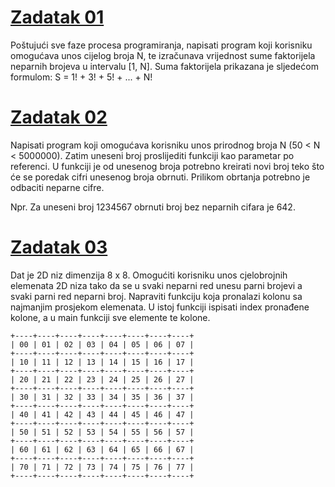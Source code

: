 # [Zadatak 01](./Zadatak%2001.cpp)

Poštujući sve faze procesa programiranja, napisati program koji korisniku omogućava unos cijelog broja N, te izračunava vrijednost sume faktorijela neparnih brojeva u intervalu [1, N]. Suma faktorijela prikazana je sljedećom formulom: S = 1! + 3! + 5! + ... + N!

# [Zadatak 02](./Zadatak%2002.cpp)

Napisati program koji omogućava korisniku unos prirodnog broja N (50 < N < 5000000). Zatim uneseni broj proslijediti funkciji kao parametar po referenci. U funkciji je od unesenog broja potrebno kreirati novi broj teko što će se poredak cifri unesenog broja obrnuti. Prilikom obrtanja potrebno je odbaciti neparne cifre.

Npr. Za uneseni broj 1234567 obrnuti broj bez neparnih cifara je 642.

# [Zadatak 03](./Zadatak%2003.cpp)

Dat je 2D niz dimenzija 8 x 8. Omogućiti korisniku unos cjelobrojnih elemenata 2D niza tako da se u svaki neparni red unesu parni brojevi a svaki parni red neparni broj. Napraviti funkciju koja pronalazi kolonu sa najmanjim prosjekom elemenata. U istoj funkciji ispisati index pronađene kolone, a u main funkciji sve elemente te kolone.

```
+----+----+----+----+----+----+----+----+
| 00 | 01 | 02 | 03 | 04 | 05 | 06 | 07 |
+----+----+----+----+----+----+----+----+
| 10 | 11 | 12 | 13 | 14 | 15 | 16 | 17 |
+----+----+----+----+----+----+----+----+
| 20 | 21 | 22 | 23 | 24 | 25 | 26 | 27 |
+----+----+----+----+----+----+----+----+
| 30 | 31 | 32 | 33 | 34 | 35 | 36 | 37 |
+----+----+----+----+----+----+----+----+
| 40 | 41 | 42 | 43 | 44 | 45 | 46 | 47 |
+----+----+----+----+----+----+----+----+
| 50 | 51 | 52 | 53 | 54 | 55 | 56 | 57 |
+----+----+----+----+----+----+----+----+
| 60 | 61 | 62 | 63 | 64 | 65 | 66 | 67 |
+----+----+----+----+----+----+----+----+
| 70 | 71 | 72 | 73 | 74 | 75 | 76 | 77 |
+----+----+----+----+----+----+----+----+
```